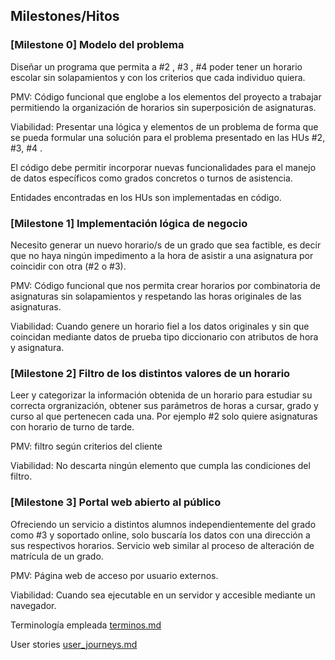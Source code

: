 ## Milestones/Hitos

### [Milestone 0] Modelo del problema

Diseñar un programa que permita a #2 , #3 , #4 poder tener un horario escolar sin solapamientos y con los criterios que cada individuo quiera.

PMV: Código funcional que englobe a los elementos del proyecto a trabajar permitiendo la organización de horarios sin superposición de asignaturas.

Viabilidad: Presentar una lógica y elementos de un problema de forma que se pueda formular una solución para el problema presentado en las HUs #2, #3, #4 .

El código debe permitir incorporar nuevas funcionalidades para el manejo de datos específicos como grados concretos o turnos de asistencia.

Entidades encontradas en los HUs son implementadas en código.

### [Milestone 1] Implementación lógica de negocio
Necesito generar un nuevo horario/s de un grado que sea factible, es decir que no haya ningún impedimento a la hora de asistir a una asignatura por coincidir con otra (#2 o #3). 

PMV: Código funcional que nos permita crear horarios por combinatoria de asignaturas sin solapamientos y respetando las horas originales de las asignaturas.

Viabilidad: Cuando genere un horario fiel a los datos originales y sin que coincidan mediante datos de prueba tipo diccionario con atributos de hora y asignatura.

### [Milestone 2] Filtro de los distintos valores de un horario
Leer y categorizar la información obtenida de un horario para estudiar su correcta orgranización, obtener sus parámetros de horas a cursar, grado y curso al que pertenecen cada una.
Por ejemplo #2 solo quiere asignaturas con horario de turno de tarde.

PMV: filtro según criterios del cliente

Viabilidad: No descarta ningún elemento que cumpla las condiciones del filtro.

### [Milestone 3] Portal web abierto al público
Ofreciendo un servicio a distintos alumnos independientemente del grado como #3 y soportado online, solo buscaría los datos con una dirección a sus respectivos horarios. Servicio web similar al proceso de alteración de matrícula de un grado.

PMV: Página web de acceso por usuario externos. 

Viabilidad: Cuando sea ejecutable en un servidor y accesible mediante un navegador.

Terminología empleada [terminos.md](https://github.com/ChinChainis/Proyecto_Reparahorarios_IV2425/blob/Objetivo-1/docs/terminos.md)

User stories [user_journeys.md](https://github.com/ChinChainis/Proyecto_Reparahorarios_IV2425/blob/Objetivo-1/docs/user_stories.md)

